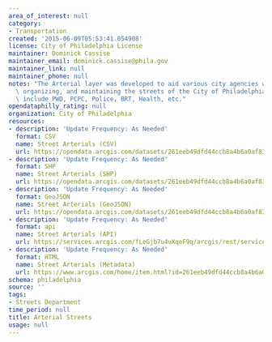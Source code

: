 ```yaml
---
area_of_interest: null
category: 
- Transportation
created: '2015-06-09T05:53:41.054908'
license: City of Philadelphia License
maintainer: Dominick Cassise
maintainer_email: dominick.cassise@phila.gov
maintainer_link: null
maintainer_phone: null
notes: "The Arterial layer was developed to aid various city agencies with planning,\
  \ organizing, and maintaining the streets of the City of Philadelphia.  These agencies\
  \ include PWD, PCPC, Police, BRT, Health, etc."
opendataphilly_rating: null
organization: City of Philadelphia
resources:
- description: 'Update Frequency: As Needed'
  format: CSV
  name: Street Arterials (CSV)
  url: https://opendata.arcgis.com/datasets/261eeb49dfd44ccb8a4b6a0af830fdc8_0.csv
- description: 'Update Frequency: As Needed'
  format: SHP
  name: Street Arterials (SHP)
  url: https://opendata.arcgis.com/datasets/261eeb49dfd44ccb8a4b6a0af830fdc8_0.zip
- description: 'Update Frequency: As Needed'
  format: GeoJSON
  name: Street Arterials (GeoJSON)
  url: https://opendata.arcgis.com/datasets/261eeb49dfd44ccb8a4b6a0af830fdc8_0.geojson
- description: 'Update Frequency: As Needed'
  format: api
  name: Street Arterials (API)
  url: https://services.arcgis.com/fLeGjb7u4uXqeF9q/arcgis/rest/services/Streets_Arterials/FeatureServer/0/query?outFields=*&where=1%3D1
- description: 'Update Frequency: As Needed'
  format: HTML
  name: Street Arterials (Metadata)
  url: https://www.arcgis.com/home/item.html?id=261eeb49dfd44ccb8a4b6a0af830fdc8
schema: philadelphia
source: ''
tags:
- Streets Department
time_period: null
title: Arterial Streets
usage: null
---
```

